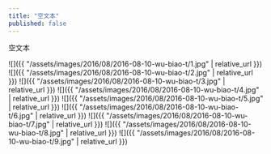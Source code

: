 ```yaml
---
title: "空文本"
published: false
---
```

空文本



![]({{ "/assets/images/2016/08/2016-08-10-wu-biao-t/1.jpg" | relative_url }})
![]({{ "/assets/images/2016/08/2016-08-10-wu-biao-t/2.jpg" | relative_url }})
![]({{ "/assets/images/2016/08/2016-08-10-wu-biao-t/3.jpg" | relative_url }})
![]({{ "/assets/images/2016/08/2016-08-10-wu-biao-t/4.jpg" | relative_url }})
![]({{ "/assets/images/2016/08/2016-08-10-wu-biao-t/5.jpg" | relative_url }})
![]({{ "/assets/images/2016/08/2016-08-10-wu-biao-t/6.jpg" | relative_url }})
![]({{ "/assets/images/2016/08/2016-08-10-wu-biao-t/7.jpg" | relative_url }})
![]({{ "/assets/images/2016/08/2016-08-10-wu-biao-t/8.jpg" | relative_url }})
![]({{ "/assets/images/2016/08/2016-08-10-wu-biao-t/9.jpg" | relative_url }})
